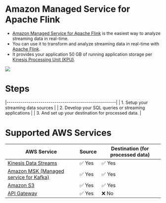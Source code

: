 # Amazon Managed Service for Apache Flink
- [Amazon Managed Service for Apache Flink](https://aws.amazon.com/managed-service-apache-flink/) is the easiest way to analyze streaming data in real-time.
- You can use it to transform and analyze streaming data in real-time with [Apache Flink](../../../6_BigData/DataProcessing/ApacheFlink.md). 
- It provides your application 50 GB of running application storage per [Kinesis Processing Unit (KPU)](https://docs.aws.amazon.com/kinesisanalytics/latest/java/how-scaling.html).

![](https://d1.awsstatic.com/amazon-managed-service-for-apache-flink/Product-Page-Diagram_Amazon-Managed-Service-for-Apache-Flink_V2%402x.05921e8cff707ccc2f80514872e25bb7ea3e02d7.png)

# Steps

|-------------------------------------------------------|
| 1. Setup your streaming data sources                  |
| 2. Develop your SQL queries or streaming applications |
| 3. And set up your destination for processed data.    |

# Supported AWS Services

| AWS Service                                                                                            | Source                 | Destination (for processed data) |
|--------------------------------------------------------------------------------------------------------|------------------------|----------------------------------|
| [Kinesis Data Streams](../../5_MessageBrokerServices/AmazonKinesis/AmazonKinesisDataStreams.md)        | :white_check_mark: Yes | :white_check_mark: Yes           |
| [Amazon MSK (Managed service for Kafka)](../../5_MessageBrokerServices/AmazonMSK.md)                   | :white_check_mark: Yes | :white_check_mark: Yes           |
| [Amazon S3](../../7_StorageServices/3_ObjectStorageS3/Readme.md)                                       | :white_check_mark: Yes | :white_check_mark: Yes           |
| [API Gateway](../../1_NetworkingAndContentDelivery/2_ApplicationNetworking/AmazonAPIGateway/Readme.md) | :white_check_mark: Yes | :x: No                           |